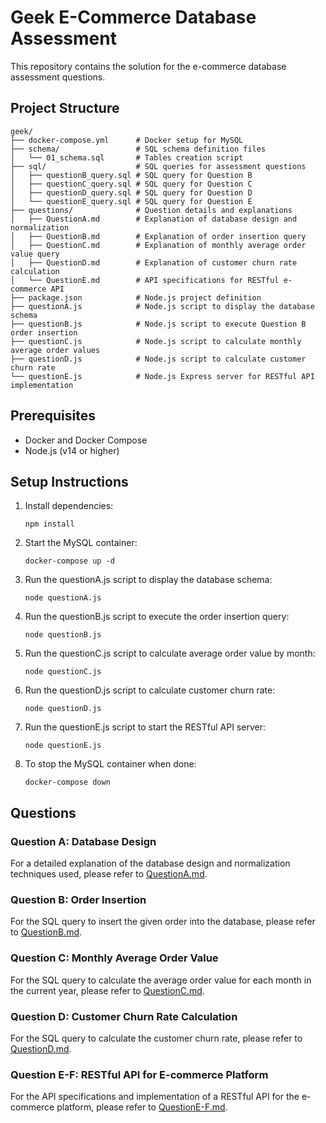 # Geek E-Commerce Database Assessment

This repository contains the solution for the e-commerce database assessment questions.

## Project Structure

```
geek/
├── docker-compose.yml      # Docker setup for MySQL
├── schema/                 # SQL schema definition files
│   └── 01_schema.sql       # Tables creation script
├── sql/                    # SQL queries for assessment questions
│   ├── questionB_query.sql # SQL query for Question B
│   ├── questionC_query.sql # SQL query for Question C
│   ├── questionD_query.sql # SQL query for Question D
│   └── questionE_query.sql # SQL query for Question E
├── questions/              # Question details and explanations
│   ├── QuestionA.md        # Explanation of database design and normalization
│   ├── QuestionB.md        # Explanation of order insertion query
│   ├── QuestionC.md        # Explanation of monthly average order value query
│   ├── QuestionD.md        # Explanation of customer churn rate calculation
│   └── QuestionE.md        # API specifications for RESTful e-commerce API
├── package.json            # Node.js project definition
├── questionA.js            # Node.js script to display the database schema
├── questionB.js            # Node.js script to execute Question B order insertion
├── questionC.js            # Node.js script to calculate monthly average order values
├── questionD.js            # Node.js script to calculate customer churn rate
└── questionE.js            # Node.js Express server for RESTful API implementation
```

## Prerequisites

- Docker and Docker Compose
- Node.js (v14 or higher)

## Setup Instructions

1. Install dependencies:
   ```
   npm install
   ```

2. Start the MySQL container:
   ```
   docker-compose up -d
   ```

3. Run the questionA.js script to display the database schema:
   ```
   node questionA.js
   ```

4. Run the questionB.js script to execute the order insertion query:
   ```
   node questionB.js
   ```

5. Run the questionC.js script to calculate average order value by month:
   ```
   node questionC.js
   ```

6. Run the questionD.js script to calculate customer churn rate:
   ```
   node questionD.js
   ```

7. Run the questionE.js script to start the RESTful API server:
   ```
   node questionE.js
   ```

8. To stop the MySQL container when done:
   ```
   docker-compose down
   ```

## Questions

### Question A: Database Design
For a detailed explanation of the database design and normalization techniques used, please refer to [QuestionA.md](./questions/QuestionA.md).

### Question B: Order Insertion
For the SQL query to insert the given order into the database, please refer to [QuestionB.md](./questions/QuestionB.md).

### Question C: Monthly Average Order Value
For the SQL query to calculate the average order value for each month in the current year, please refer to [QuestionC.md](./questions/QuestionC.md).

### Question D: Customer Churn Rate Calculation
For the SQL query to calculate the customer churn rate, please refer to [QuestionD.md](./questions/QuestionD.md).

### Question E-F: RESTful API for E-commerce Platform
For the API specifications and implementation of a RESTful API for the e-commerce platform, please refer to [QuestionE-F.md](./questions/QuestionE-F.md).
```

